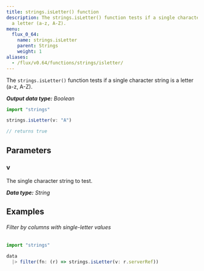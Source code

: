 ```yaml
---
title: strings.isLetter() function
description: The strings.isLetter() function tests if a single character string is
  a letter (a-z, A-Z).
menu:
  flux_0_64:
    name: strings.isLetter
    parent: Strings
    weight: 1
aliases:
  - /flux/v0.64/functions/strings/isletter/
---
```


The `strings.isLetter()` function tests if a single character string is a letter (a-z, A-Z).

_**Output data type:** Boolean_

```js
import "strings"

strings.isLetter(v: "A")

// returns true
```

## Parameters

### v
The single character string to test.

_**Data type:** String_

## Examples

###### Filter by columns with single-letter values
```js
import "strings"

data
  |> filter(fn: (r) => strings.isLetter(v: r.serverRef))
```

